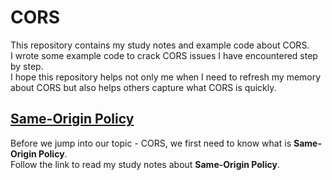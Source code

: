 # CORS

This repository contains my study notes and example code about CORS. \
I wrote some example code to crack CORS issues I have encountered step by step. \
I hope this repository helps not only me when I need to refresh my memory about CORS but also helps others capture what CORS is quickly.

## [Same-Origin Policy](./docs/same-origin-policy.md)

Before we jump into our topic - CORS, we first need to know what is **Same-Origin Policy**. \
Follow the link to read my study notes about **Same-Origin Policy**.
